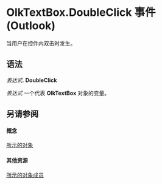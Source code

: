 
# OlkTextBox.DoubleClick 事件 (Outlook)

当用户在控件内双击时发生。


## 语法

 _表达式_. **DoubleClick**

 _表达式_ 一个代表 **OlkTextBox** 对象的变量。


## 另请参阅


#### 概念


[所示的对象](8c9438bf-e20a-2f70-90ac-097cf09594ca.md)
#### 其他资源


[所示的对象成员](f4a5f9ea-15f7-164e-d7ca-77a0842105c8.md)
